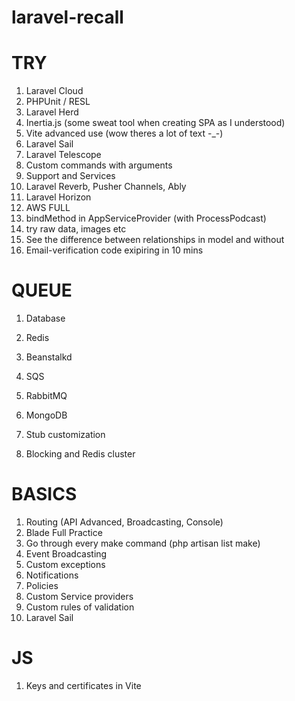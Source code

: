 # laravel-recall
 
 # TRY
 1. Laravel Cloud
 2. PHPUnit / RESL
 3. Laravel Herd
 4. Inertia.js (some sweat tool when creating SPA as I understood)
 5. Vite advanced use (wow theres a lot of text -_-)
 6. Laravel Sail
 7. Laravel Telescope
 8. Custom commands with arguments
 9. Support and Services
 10. Laravel Reverb, Pusher Channels, Ably
 11. Laravel Horizon
 12. AWS FULL
 13. bindMethod in AppServiceProvider (with ProcessPodcast)
 14. try raw data, images etc
 15. See the difference between relationships in model and without
 16. Email-verification code exipiring in 10 mins
 
 # QUEUE
 1. Database
 2. Redis
 3. Beanstalkd
 4. SQS
 5. RabbitMQ
 6. MongoDB
 
 1. Stub customization
 2. Blocking and Redis cluster
 
 # BASICS
 1. Routing (API Advanced, Broadcasting, Console)
 2. Blade Full Practice
 3. Go through every make command (php artisan list make)
 4. Event Broadcasting
 5. Custom exceptions
 6. Notifications
 7. Policies
 8. Custom Service providers
 9. Custom rules of validation
 10. Laravel Sail
 
 # JS
 1. Keys and certificates in Vite